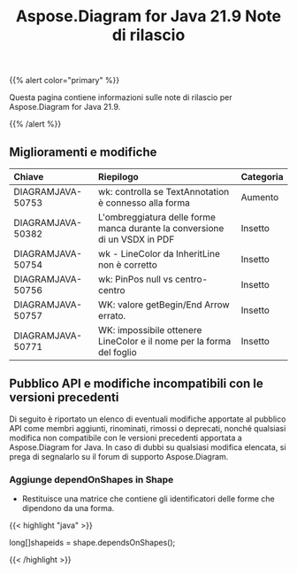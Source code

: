 ﻿---
title: Aspose.Diagram for Java 21.9 Note di rilascio
type: docs
weight: 4
url: /it/java/aspose-diagram-for-java-21-9-release-notes/
---
{{% alert color="primary" %}}

Questa pagina contiene informazioni sulle note di rilascio per Aspose.Diagram for Java 21.9.

{{% /alert %}}
## **Miglioramenti e modifiche**  ##

|**Chiave**|**Riepilogo**|**Categoria**|
|:- |:- |:- |
|DIAGRAMJAVA-50753|wk: controlla se TextAnnotation è connesso alla forma|Aumento|
|DIAGRAMJAVA-50382|L'ombreggiatura delle forme manca durante la conversione di un VSDX in PDF|Insetto|
|DIAGRAMJAVA-50754|wk - LineColor da InheritLine non è corretto|Insetto|
|DIAGRAMJAVA-50756|wk: PinPos null vs centro-centro|Insetto|
|DIAGRAMJAVA-50757|WK: valore getBegin/End Arrow errato.|Insetto|
|DIAGRAMJAVA-50771|WK: impossibile ottenere LineColor e il nome per la forma del foglio|Insetto|
## **Pubblico API e modifiche incompatibili con le versioni precedenti**
Di seguito è riportato un elenco di eventuali modifiche apportate al pubblico API come membri aggiunti, rinominati, rimossi o deprecati, nonché qualsiasi modifica non compatibile con le versioni precedenti apportata a Aspose.Diagram for Java. In caso di dubbi su qualsiasi modifica elencata, si prega di segnalarlo su il forum di supporto Aspose.Diagram.

### **Aggiunge dependOnShapes in Shape**
- Restituisce una matrice che contiene gli identificatori delle forme che dipendono da una forma.



{{< highlight "java" >}}

long[]shapeids = shape.dependsOnShapes();

{{< /highlight >}}
